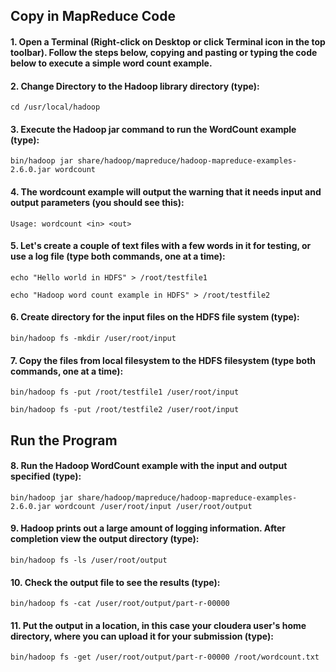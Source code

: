 ## Copy in MapReduce Code

#### 1. Open a Terminal (Right-click on Desktop or click Terminal icon in the top toolbar). Follow the steps below, copying and pasting or typing the code below to execute a simple word count example.

#### 2. Change Directory to the Hadoop library directory (type):

    cd /usr/local/hadoop

#### 3. Execute the Hadoop jar command to run the WordCount example (type):

    bin/hadoop jar share/hadoop/mapreduce/hadoop-mapreduce-examples-2.6.0.jar wordcount

#### 4. The wordcount example will output the warning that it needs input and output parameters (you should see this):

    Usage: wordcount <in> <out>

#### 5. Let's create a couple of text files with a few words in it for testing, or use a log file (type both commands, one at a time):

    echo "Hello world in HDFS" > /root/testfile1

    echo "Hadoop word count example in HDFS" > /root/testfile2

#### 6. Create directory for the input files on the HDFS file system (type):

    bin/hadoop fs -mkdir /user/root/input

#### 7. Copy the files from local filesystem to the HDFS filesystem (type both commands, one at a time):

    bin/hadoop fs -put /root/testfile1 /user/root/input

    bin/hadoop fs -put /root/testfile2 /user/root/input


## Run the Program

#### 8. Run the Hadoop WordCount example with the input and output specified (type):

    bin/hadoop jar share/hadoop/mapreduce/hadoop-mapreduce-examples-2.6.0.jar wordcount /user/root/input /user/root/output

#### 9. Hadoop prints out a large amount of logging information. After completion view the output directory (type):

    bin/hadoop fs -ls /user/root/output

#### 10. Check the output file to see the results (type):

    bin/hadoop fs -cat /user/root/output/part-r-00000

#### 11. Put the output in a location, in this case your cloudera user's home directory, where you can upload it for your submission (type):

    bin/hadoop fs -get /user/root/output/part-r-00000 /root/wordcount.txt
